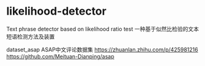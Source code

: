 # likelihood-detector
Text phrase detector based on likelihood ratio test
 一种基于似然比检验的文本短语检测方法及装置

dataset_asap
ASAP中文评论数据集
https://zhuanlan.zhihu.com/p/425981216
https://github.com/Meituan-Dianping/asap
